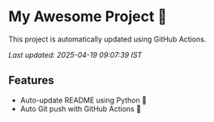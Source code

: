 # My Awesome Project 🚀

This project is automatically updated using GitHub Actions.

_Last updated: 2025-04-19 09:07:39 IST_

## Features
- Auto-update README using Python 🐍
- Auto Git push with GitHub Actions 🤖
